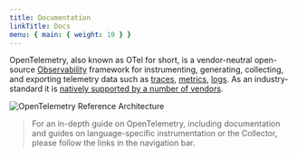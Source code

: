 ```yaml
---
title: Documentation
linkTitle: Docs
menu: { main: { weight: 10 } }
---
```


OpenTelemetry, also known as OTel for short, is a vendor-neutral open-source [Observability](concepts/observability-primer/#what-is-observability) framework for instrumenting, generating, collecting, and exporting telemetry data such as [traces](concepts/observability-primer/#distributed-traces), [metrics](concepts/observability-primer/#reliability--metrics), [logs](concepts/observability-primer/#logs). As an industry-standard it is [natively supported by a number of vendors](/vendors).

![OpenTelemetry Reference Architecture](/img/otel_diagram.png)

> For an in-depth guide on OpenTelemetry, including documentation and guides on language-specific instrumentation or the
> Collector, please follow the links in the navigation bar.
